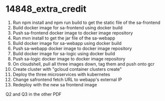# 14848_extra_credit

1. Run npm install and npm run build to get the static file of the sa-frontend
2. Build docker image for sa-frontend using docker build
3. Push sa-frontend docker image to docker image repository
4. Run mvn install to get the jar file of the sa-webapp
5. Build docker image for sa-webapp using docker build
6. Push sa-webapp docker image to docker image repository
7. Build docker image for sa-logic using docker build
8. Push sa-logic docker image to docker image repository
9. On cloudshell, pull all three images down, tag them and push onto gcr
10. Create cluster with "gcloud container clusters create"
11. Deploy the three microservices with kubernetes 
12. Change safrontend fetch URL to webapp's external IP
13. Redeploy with the new sa frontend image

Q2 and Q3 in the other PDF